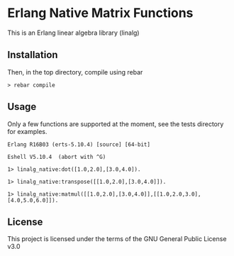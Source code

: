Erlang Native Matrix Functions
============================

This is an Erlang linear algebra library (linalg)

Installation
-----

Then, in the top directory, compile using rebar

	> rebar compile

Usage
-----

Only a few functions are supported at the moment, see the tests directory for examples.

	Erlang R16B03 (erts-5.10.4) [source] [64-bit] 

	Eshell V5.10.4  (abort with ^G)

	1> linalg_native:dot([1.0,2.0],[3.0,4.0]).

	1> linalg_native:transpose([[1.0,2.0],[3.0,4.0]]).

	1> linalg_native:matmul([[1.0,2.0],[3.0,4.0]],[[1.0,2.0,3.0],[4.0,5.0,6.0]]).


License
-----
This project is licensed under the terms of the GNU General Public License v3.0	
